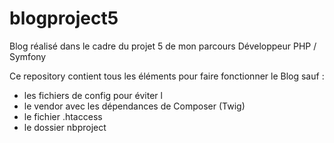 # blogproject5
Blog réalisé dans le cadre du projet 5 de mon parcours Développeur PHP / Symfony

Ce repository contient tous les éléments pour faire fonctionner le Blog sauf :
- les fichiers de config pour éviter l
- le vendor avec les dépendances de Composer (Twig)
- le fichier .htaccess
- le dossier nbproject

